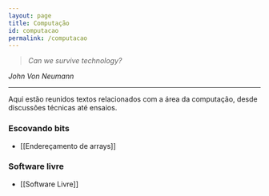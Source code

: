 ```yaml
---
layout: page
title: Computação
id: computacao
permalink: /computacao
---
```


> *Can we survive technology?*

*John Von Neumann*

---

Aqui estão reunidos textos relacionados com a área da computação, desde discussões técnicas até ensaios. 

### Escovando bits

- [[Endereçamento de arrays]]

### Software livre

- [[Software Livre]]

